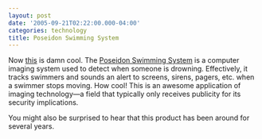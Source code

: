 ```yaml
---
layout: post
date: '2005-09-21T02:22:00.000-04:00'
categories: technology
title: Poseidon Swimming System
---
```


Now [this](http://science.slashdot.org/article.pl?sid=05/08/31/1628210&tid=126&tid=14) is damn cool. The [Poseidon Swimming System](http://www.poseidon-tech.com/us/components.html) is a computer imaging system used to detect when someone is drowning. Effectively, it tracks swimmers and sounds an alert to screens, sirens, pagers, etc. when a swimmer stops moving. How cool! This is an awesome application of imaging technology—a field that typically only receives publicity for its security implications.

You might also be surprised to hear that this product has been around for several years.